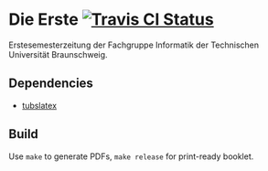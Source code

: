 # Die Erste [![Travis CI Status](https://travis-ci.org/tstehr/erste.svg?branch=master)](https://travis-ci.org/tstehr/erste)

Erstesemesterzeitung der Fachgruppe Informatik der Technischen Universität Braunschweig.

## Dependencies

- [tubslatex](http://tubslatex.ejoerns.de)

## Build

Use `make` to generate PDFs, `make release` for print-ready booklet.